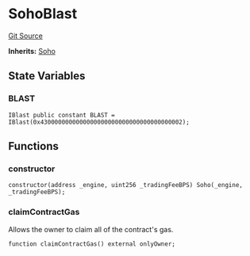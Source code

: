 # SohoBlast
[Git Source](https://github.com/mgnfy-view/soho-orderbook/blob/b350bfaab71abb17c2012b562288a1838b48b478/src/SohoBlast.sol)

**Inherits:**
[Soho](/src/Soho.sol/contract.Soho.md)


## State Variables
### BLAST

```solidity
IBlast public constant BLAST = IBlast(0x4300000000000000000000000000000000000002);
```


## Functions
### constructor


```solidity
constructor(address _engine, uint256 _tradingFeeBPS) Soho(_engine, _tradingFeeBPS);
```

### claimContractGas

Allows the owner to claim all of the contract's gas.


```solidity
function claimContractGas() external onlyOwner;
```

